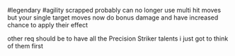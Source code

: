 #legendary #agility
scrapped probably 
can no longer use multi hit moves but your single target moves now do bonus damage and have increased chance to apply their effect


other req should be to have all the Precision Striker talents i just got to think of them first
